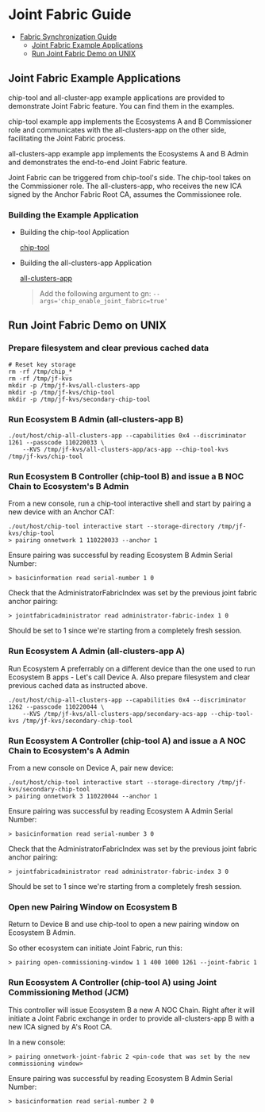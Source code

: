 # Joint Fabric Guide

-   [Fabric Synchronization Guide](#fabric-synchronization-guide)
    -   [Joint Fabric Example Applications](#joint-fabric-example-applications)
    -   [Run Joint Fabric Demo on UNIX](#run-fabric-sync-demo-on-rp4)

## Joint Fabric Example Applications

chip-tool and all-cluster-app example applications are provided to demonstrate
Joint Fabric feature. You can find them in the examples.

chip-tool example app implements the Ecosystems A and B Commissioner role and
communicates with the all-clusters-app on the other side, facilitating the Joint
Fabric process.

all-clusters-app example app implements the Ecosystems A and B Admin and
demonstrates the end-to-end Joint Fabric feature.

Joint Fabric can be triggered from chip-tool's side. The chip-tool takes on the
Commissioner role. The all-clusters-app, who receives the new ICA signed by the
Anchor Fabric Root CA, assumes the Commissionee role.

### Building the Example Application

-   Building the chip-tool Application

    [chip-tool](https://github.com/project-chip/connectedhomeip/tree/master/examples/chip-tool/README.md)

*   Building the all-clusters-app Application

    [all-clusters-app](https://github.com/project-chip/connectedhomeip/tree/master/examples/all-clusters-app/linux/README.md)

    > Add the following argument to gn: `--args='chip_enable_joint_fabric=true'`

## Run Joint Fabric Demo on UNIX

### Prepare filesystem and clear previous cached data

```
# Reset key storage
rm -rf /tmp/chip_*
rm -rf /tmp/jf-kvs
mkdir -p /tmp/jf-kvs/all-clusters-app
mkdir -p /tmp/jf-kvs/chip-tool
mkdir -p /tmp/jf-kvs/secondary-chip-tool
```

### Run Ecosystem B Admin (all-clusters-app B)

```
./out/host/chip-all-clusters-app --capabilities 0x4 --discriminator 1261 --passcode 110220033 \
    --KVS /tmp/jf-kvs/all-clusters-app/acs-app --chip-tool-kvs /tmp/jf-kvs/chip-tool
```

### Run Ecosystem B Controller (chip-tool B) and issue a B NOC Chain to Ecosystem's B Admin

From a new console, run a chip-tool interactive shell and start by pairing a new
device with an Anchor CAT:

```
./out/host/chip-tool interactive start --storage-directory /tmp/jf-kvs/chip-tool
> pairing onnetwork 1 110220033 --anchor 1
```

Ensure pairing was successful by reading Ecosystem B Admin Serial Number:

```
> basicinformation read serial-number 1 0
```

Check that the AdministratorFabricIndex was set by the previous joint fabric
anchor pairing:

```
> jointfabricadministrator read administrator-fabric-index 1 0
```

Should be set to 1 since we're starting from a completely fresh session.

### Run Ecosystem A Admin (all-clusters-app A)

Run Ecosystem A preferrably on a different device than the one used to run
Ecosystem B apps - Let's call Device A. Also prepare filesystem and clear
previous cached data as instructed above.

```
./out/host/chip-all-clusters-app --capabilities 0x4 --discriminator 1262 --passcode 110220044 \
    --KVS /tmp/jf-kvs/all-clusters-app/secondary-acs-app --chip-tool-kvs /tmp/jf-kvs/secondary-chip-tool
```

### Run Ecosystem A Controller (chip-tool A) and issue a A NOC Chain to Ecosystem's A Admin

From a new console on Device A, pair new device:

```
./out/host/chip-tool interactive start --storage-directory /tmp/jf-kvs/secondary-chip-tool
> pairing onnetwork 3 110220044 --anchor 1
```

Ensure pairing was successful by reading Ecosystem A Admin Serial Number:

```
> basicinformation read serial-number 3 0
```

Check that the AdministratorFabricIndex was set by the previous joint fabric
anchor pairing:

```
> jointfabricadministrator read administrator-fabric-index 3 0
```

Should be set to 1 since we're starting from a completely fresh session.

### Open new Pairing Window on Ecosystem B

Return to Device B and use chip-tool to open a new pairing window on Ecosystem B
Admin.

So other ecosystem can initiate Joint Fabric, run this:

```
> pairing open-commissioning-window 1 1 400 1000 1261 --joint-fabric 1
```

### Run Ecosystem A Controller (chip-tool A) using Joint Commissioning Method (JCM)

This controller will issue Ecosystem B a new A NOC Chain. Right after it will
initiate a Joint Fabric exchange in order to provide all-clusters-app B with a
new ICA signed by A's Root CA.

In a new console:

```
> pairing onnetwork-joint-fabric 2 <pin-code that was set by the new commissioning window>
```

Ensure pairing was successful by reading Ecosystem B Admin Serial Number:

```
> basicinformation read serial-number 2 0
```
